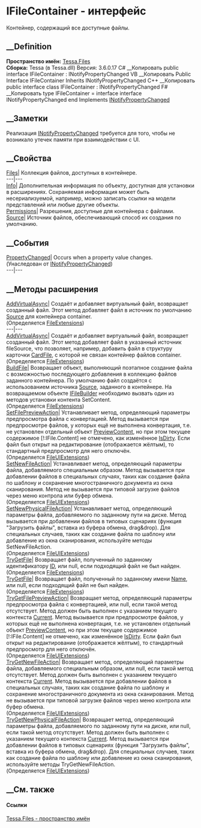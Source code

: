# IFileContainer - интерфейс
Контейнер, содержащий все доступные файлы.
## __Definition
 **Пространство имён:** [Tessa.Files](N_Tessa_Files.htm)  
 **Сборка:** Tessa (в Tessa.dll) Версия: 3.6.0.17
C# __Копировать
     public interface IFileContainer : INotifyPropertyChanged
VB __Копировать
     Public Interface IFileContainer
    	Inherits INotifyPropertyChanged
C++ __Копировать
     public interface class IFileContainer : INotifyPropertyChanged
F# __Копировать
     type IFileContainer = 
        interface
            interface INotifyPropertyChanged
        end
Implements
    [INotifyPropertyChanged](https://learn.microsoft.com/dotnet/api/system.componentmodel.inotifypropertychanged)
##  __Заметки
Реализация
[INotifyPropertyChanged](https://learn.microsoft.com/dotnet/api/system.componentmodel.inotifypropertychanged)
требуется для того, чтобы не возникало утечек памяти при взаимодействии с UI.
## __Свойства
[Files](P_Tessa_Files_IFileContainer_Files.htm)| Коллекция файлов, доступных в
контейнере.  
---|---  
[Info](P_Tessa_Files_IFileContainer_Info.htm)|  Дополнительная информация по
объекту, доступная для установки в расширениях. Сохраняемая информация может
быть несериализуемой, например, можно записать ссылки на модели представлений
или любые другие объекты.  
[Permissions](P_Tessa_Files_IFileContainer_Permissions.htm)| Разрешения,
доступные для контейнера с файлами.  
[Source](P_Tessa_Files_IFileContainer_Source.htm)| Источник файлов,
обеспечивающий способ их создания по умолчанию.  
##  __События
[PropertyChanged](https://learn.microsoft.com/dotnet/api/system.componentmodel.inotifypropertychanged.propertychanged)|
Occurs when a property value changes.  
(Унаследован от
[INotifyPropertyChanged](https://learn.microsoft.com/dotnet/api/system.componentmodel.inotifypropertychanged))  
---|---  
##  __Методы расширения
[AddVirtualAsync](M_Tessa_Files_FileExtensions_AddVirtualAsync_1.htm)|
Создаёт и добавляет виртуальный файл, возвращает созданный файл. Этот метод
добавляет файл в источник по умолчанию
[Source](P_Tessa_Files_IFileContainer_Source.htm) для контейнера container.  
(Определяется [FileExtensions](T_Tessa_Files_FileExtensions.htm))  
---|---  
[AddVirtualAsync](M_Tessa_Files_FileExtensions_AddVirtualAsync.htm)|  Создаёт
и добавляет виртуальный файл, возвращает созданный файл. Этот метод добавляет
файл в указанный источник fileSource, что позволяет, например, добавить файл в
структуру карточки [CardFile](T_Tessa_Cards_CardFile.htm), с которой не связан
контейнер файлов container.  
(Определяется [FileExtensions](T_Tessa_Files_FileExtensions.htm))  
[BuildFile](M_Tessa_Files_FileExtensions_BuildFile.htm)|  Возвращает объект,
выполняющий поэтапное создание файла с возможностью последующего добавления в
коллекцию файлов заданного контейнера. По умолчанию файл создаётся с
использованием источника [Source](P_Tessa_Files_IFileContainer_Source.htm),
заданного в контейнере. На возвращаемом объекте
[IFileBuilder](T_Tessa_Files_IFileBuilder.htm) необходимо вызвать один из
методов установки контента SetContent.  
(Определяется [FileExtensions](T_Tessa_Files_FileExtensions.htm))  
[SetFilePreviewAction](M_Tessa_UI_Files_FileUIExtensions_SetFilePreviewAction.htm)|
Устанавливает метод, определяющий параметры предпросмотра файла с
конвертацией. Метод вызывается при предпросмотре файлов, у которых ещё не
выполнена конвертация, т.е. не установлен отдельный объект
[PreviewContent](P_Tessa_Files_IFile_PreviewContent.htm), но при этом текущее
содержимое [!:IFile.Content] не отмечено, как изменённое
[IsDirty](P_Tessa_Files_IFileContent_IsDirty.htm). Если файл был открыт на
редактирование (отображается жёлтым), то стандартный предпросмотр для него
отключён.  
(Определяется [FileUIExtensions](T_Tessa_UI_Files_FileUIExtensions.htm))  
[SetNewFileAction](M_Tessa_UI_Files_FileUIExtensions_SetNewFileAction.htm)|
Устанавливает метод, определяющий параметры файла, добавляемого специальным
образом. Метод вызывается при добавлении файлов в специальных случаях, таких
как создание файла по шаблону и сохранение многостраничного документа из окна
сканирования. Метод не вызывается при типовой загрузке файлов через меню
контрола или буфер обмена.  
(Определяется [FileUIExtensions](T_Tessa_UI_Files_FileUIExtensions.htm))  
[SetNewPhysicalFileAction](M_Tessa_UI_Files_FileUIExtensions_SetNewPhysicalFileAction.htm)|
Устанавливает метод, определяющий параметры файла, добавляемого по заданному
пути на диске. Метод вызывается при добавлении файлов в типовых сценариях
(функция "Загрузить файлы", вставка из буфера обмена, drag&drop). Для
специальных случаев, таких как создание файла по шаблону или добавление из
окна сканирования, используйте методы SetNewFileAction.  
(Определяется [FileUIExtensions](T_Tessa_UI_Files_FileUIExtensions.htm))  
[TryGetFile](M_Tessa_Files_FileExtensions_TryGetFile.htm)|  Возвращает файл,
полученный по заданному идентификатору [ID](P_Tessa_Files_IFileEntity_ID.htm),
или null, если подходящий файл не был найден.  
(Определяется [FileExtensions](T_Tessa_Files_FileExtensions.htm))  
[TryGetFile](M_Tessa_Files_FileExtensions_TryGetFile_1.htm)|  Возвращает файл,
полученный по заданному имени [Name](P_Tessa_Files_IFileObject_Name.htm), или
null, если подходящий файл не был найден.  
(Определяется [FileExtensions](T_Tessa_Files_FileExtensions.htm))  
[TryGetFilePreviewAction](M_Tessa_UI_Files_FileUIExtensions_TryGetFilePreviewAction.htm)|
Возвращает метод, определяющий параметры предпросмотра файла с конвертацией,
или null, если такой метод отсутствует. Метод должен быть выполнен с указанием
текущего контекста [Current](P_Tessa_UI_UIContext_Current.htm). Метод
вызывается при предпросмотре файлов, у которых ещё не выполнена конвертация,
т.е. не установлен отдельный объект
[PreviewContent](P_Tessa_Files_IFile_PreviewContent.htm), но при этом текущее
содержимое [!:IFile.Content] не отмечено, как изменённое
[IsDirty](P_Tessa_Files_IFileContent_IsDirty.htm). Если файл был открыт на
редактирование (отображается жёлтым), то стандартный предпросмотр для него
отключён.  
(Определяется [FileUIExtensions](T_Tessa_UI_Files_FileUIExtensions.htm))  
[TryGetNewFileAction](M_Tessa_UI_Files_FileUIExtensions_TryGetNewFileAction.htm)|
Возвращает метод, определяющий параметры файла, добавляемого специальным
образом, или null, если такой метод отсутствует. Метод должен быть выполнен с
указанием текущего контекста [Current](P_Tessa_UI_UIContext_Current.htm).
Метод вызывается при добавлении файлов в специальных случаях, таких как
создание файла по шаблону и сохранение многостраничного документа из окна
сканирования. Метод не вызывается при типовой загрузке файлов через меню
контрола или буфер обмена.  
(Определяется [FileUIExtensions](T_Tessa_UI_Files_FileUIExtensions.htm))  
[TryGetNewPhysicalFileAction](M_Tessa_UI_Files_FileUIExtensions_TryGetNewPhysicalFileAction.htm)|
Возвращает метод, определяющий параметры файла, добавляемого по заданному пути
на диске, или null, если такой метод отсутствует. Метод должен быть выполнен с
указанием текущего контекста [Current](P_Tessa_UI_UIContext_Current.htm).
Метод вызывается при добавлении файлов в типовых сценариях (функция "Загрузить
файлы", вставка из буфера обмена, drag&drop). Для специальных случаев, таких
как создание файла по шаблону или добавление из окна сканирования, используйте
методы TryGetNewFileAction.  
(Определяется [FileUIExtensions](T_Tessa_UI_Files_FileUIExtensions.htm))  
##  __См. также
#### Ссылки
[Tessa.Files - пространство имён](N_Tessa_Files.htm)

